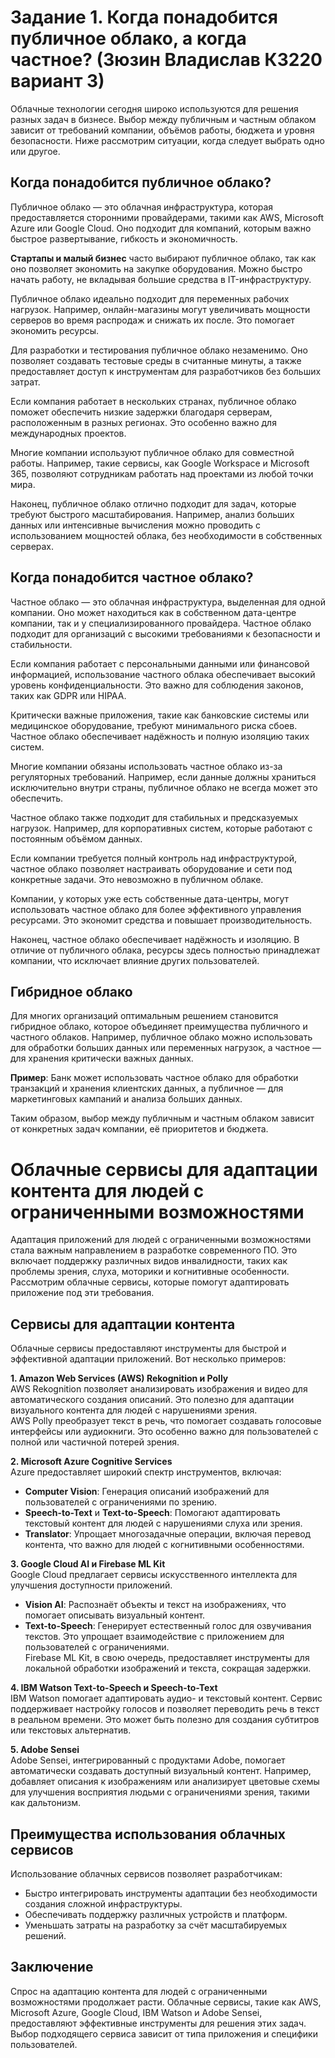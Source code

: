 # Задание 1. Когда понадобится публичное облако, а когда частное? (Зюзин Владислав К3220 вариант 3)

Облачные технологии сегодня широко используются для решения разных задач в бизнесе. Выбор между публичным и частным облаком зависит от требований компании, объёмов работы, бюджета и уровня безопасности. Ниже рассмотрим ситуации, когда следует выбрать одно или другое.

## Когда понадобится публичное облако?

Публичное облако — это облачная инфраструктура, которая предоставляется сторонними провайдерами, такими как AWS, Microsoft Azure или Google Cloud. Оно подходит для компаний, которым важно быстрое развертывание, гибкость и экономичность.

**Стартапы и малый бизнес** часто выбирают публичное облако, так как оно позволяет экономить на закупке оборудования. Можно быстро начать работу, не вкладывая большие средства в IT-инфраструктуру.

Публичное облако идеально подходит для переменных рабочих нагрузок. Например, онлайн-магазины могут увеличивать мощности серверов во время распродаж и снижать их после. Это помогает экономить ресурсы.

Для разработки и тестирования публичное облако незаменимо. Оно позволяет создавать тестовые среды в считанные минуты, а также предоставляет доступ к инструментам для разработчиков без больших затрат.

Если компания работает в нескольких странах, публичное облако поможет обеспечить низкие задержки благодаря серверам, расположенным в разных регионах. Это особенно важно для международных проектов.

Многие компании используют публичное облако для совместной работы. Например, такие сервисы, как Google Workspace и Microsoft 365, позволяют сотрудникам работать над проектами из любой точки мира.

Наконец, публичное облако отлично подходит для задач, которые требуют быстрого масштабирования. Например, анализ больших данных или интенсивные вычисления можно проводить с использованием мощностей облака, без необходимости в собственных серверах.

## Когда понадобится частное облако?

Частное облако — это облачная инфраструктура, выделенная для одной компании. Оно может находиться как в собственном дата-центре компании, так и у специализированного провайдера. Частное облако подходит для организаций с высокими требованиями к безопасности и стабильности.

Если компания работает с персональными данными или финансовой информацией, использование частного облака обеспечивает высокий уровень конфиденциальности. Это важно для соблюдения законов, таких как GDPR или HIPAA.

Критически важные приложения, такие как банковские системы или медицинское оборудование, требуют минимального риска сбоев. Частное облако обеспечивает надёжность и полную изоляцию таких систем.

Многие компании обязаны использовать частное облако из-за регуляторных требований. Например, если данные должны храниться исключительно внутри страны, публичное облако не всегда может это обеспечить.

Частное облако также подходит для стабильных и предсказуемых нагрузок. Например, для корпоративных систем, которые работают с постоянным объёмом данных.

Если компании требуется полный контроль над инфраструктурой, частное облако позволяет настраивать оборудование и сети под конкретные задачи. Это невозможно в публичном облаке.

Компании, у которых уже есть собственные дата-центры, могут использовать частное облако для более эффективного управления ресурсами. Это экономит средства и повышает производительность.

Наконец, частное облако обеспечивает надёжность и изоляцию. В отличие от публичного облака, ресурсы здесь полностью принадлежат компании, что исключает влияние других пользователей.

## Гибридное облако

Для многих организаций оптимальным решением становится гибридное облако, которое объединяет преимущества публичного и частного облаков. Например, публичное облако можно использовать для обработки больших данных или переменных нагрузок, а частное — для хранения критически важных данных. 

**Пример**: Банк может использовать частное облако для обработки транзакций и хранения клиентских данных, а публичное — для маркетинговых кампаний и анализа больших данных.

Таким образом, выбор между публичным и частным облаком зависит от конкретных задач компании, её приоритетов и бюджета.

# Облачные сервисы для адаптации контента для людей с ограниченными возможностями

Адаптация приложений для людей с ограниченными возможностями стала важным направлением в разработке современного ПО. Это включает поддержку различных видов инвалидности, таких как проблемы зрения, слуха, моторики и когнитивные особенности. Рассмотрим облачные сервисы, которые помогут адаптировать приложение под эти требования.

## Сервисы для адаптации контента

Облачные сервисы предоставляют инструменты для быстрой и эффективной адаптации приложений. Вот несколько примеров:

**1. Amazon Web Services (AWS) Rekognition и Polly**  
AWS Rekognition позволяет анализировать изображения и видео для автоматического создания описаний. Это полезно для адаптации визуального контента для людей с нарушениями зрения.  
AWS Polly преобразует текст в речь, что помогает создавать голосовые интерфейсы или аудиокниги. Это особенно важно для пользователей с полной или частичной потерей зрения.

**2. Microsoft Azure Cognitive Services**  
Azure предоставляет широкий спектр инструментов, включая:
- **Computer Vision**: Генерация описаний изображений для пользователей с ограничениями по зрению.  
- **Speech-to-Text** и **Text-to-Speech**: Помогают адаптировать текстовый контент для людей с нарушениями слуха или зрения.  
- **Translator**: Упрощает многозадачные операции, включая перевод контента, что важно для людей с когнитивными особенностями.

**3. Google Cloud AI и Firebase ML Kit**  
Google Cloud предлагает сервисы искусственного интеллекта для улучшения доступности приложений.  
- **Vision AI**: Распознаёт объекты и текст на изображениях, что помогает описывать визуальный контент.  
- **Text-to-Speech**: Генерирует естественный голос для озвучивания текстов. Это упрощает взаимодействие с приложением для пользователей с ограничениями.  
Firebase ML Kit, в свою очередь, предоставляет инструменты для локальной обработки изображений и текста, сокращая задержки.

**4. IBM Watson Text-to-Speech и Speech-to-Text**  
IBM Watson помогает адаптировать аудио- и текстовый контент. Сервис поддерживает настройку голосов и позволяет переводить речь в текст в реальном времени. Это может быть полезно для создания субтитров или текстовых альтернатив.

**5. Adobe Sensei**  
Adobe Sensei, интегрированный с продуктами Adobe, помогает автоматически создавать доступный визуальный контент. Например, добавляет описания к изображениям или анализирует цветовые схемы для улучшения восприятия людьми с ограничениями зрения, такими как дальтонизм.

## Преимущества использования облачных сервисов

Использование облачных сервисов позволяет разработчикам:
- Быстро интегрировать инструменты адаптации без необходимости создания сложной инфраструктуры.  
- Обеспечивать поддержку различных устройств и платформ.  
- Уменьшать затраты на разработку за счёт масштабируемых решений.  

## Заключение

Спрос на адаптацию контента для людей с ограниченными возможностями продолжает расти. Облачные сервисы, такие как AWS, Microsoft Azure, Google Cloud, IBM Watson и Adobe Sensei, предоставляют эффективные инструменты для решения этих задач. Выбор подходящего сервиса зависит от типа приложения и специфики пользователей.


